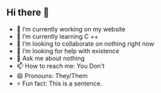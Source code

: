 ## Hi there 👋

- 🔭 I’m currently working on my website
- 🌱 I’m currently learning C ++
- 👯 I’m looking to collaborate on nothing right now
- 🤔 I’m looking for help with existence
- 💬 Ask me about nothing
- 📫 How to reach me: You Don't
- 😄 Pronouns: They/Them
- ⚡ Fun fact: This is a sentence.
